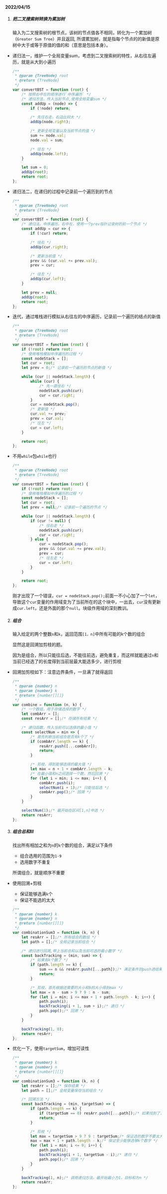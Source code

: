 #### 2022/04/15

1. ##### 把二叉搜索树转换为累加树

   输入为二叉搜索树的根节点，该树的节点值各不相同，转化为一个累加树（`Greater Sum Tree`）并且返回, 所谓累加树，就是指每个节点的的新值是原树中大于或等于原值的值的和（意思是包括本身）。

* 递归法一，维护一个全局变量sum，考虑到二叉搜索树的特性，从右往左遍历，就是从大到小遍历

  ```js
  /**
   * @param {TreeNode} root
   * @return {TreeNode}
   */
  var convertBST = function (root) {
      /* 按照右中左的顺序进行`中序遍历` */
      /* 递归方法，传入当前节点,使用全局变量sum */
      const addUp = (node) => {
          if (!node) return;
  
          /* 先往右走，右边比较大 */
          addUp(node.right);
  
          /* 更新全局变量以及当前节点的值 */
          sum += node.val;
          node.val = sum;
  
          /* 往左 */
          addUp(node.left);
      }
  
      let sum = 0;
      addUp(root);
      return root;
  };
  ```

* 递归法二，在递归的过程中记录前一个遍历到的节点

  ```js
  /**
   * @param {TreeNode} root
   * @return {TreeNode}
   */
  var convertBST = function (root) {
      /* 递归法，中序遍历，右中左，使用一个prev指针记录树的前一个节点 */
      const addUp = cur => {
          if (!cur) return;
  
          /* 往右 */
          addUp(cur.right);
  
          /* 更新当前值 */
          prev && (cur.val += prev.val);
          prev = cur;
  
          /* 往左 */
          addUp(cur.left);
      }
  
      let prev = null;
      addUp(root);
      return root;
  };
  ```

* 迭代，通过堆栈进行模拟从右往左的中序遍历，记录前一个遍历的结点的新值

  ```js
  /**
   * @param {TreeNode} root
   * @return {TreeNode}
   */
  var convertBST = function (root) {
      if (!root) return root;
      /* 使用堆栈模拟中序遍历的过程 */
      const nodeStack = [];
      let cur = root;
      let prev = 0;/* 记录前一个遍历的节点的新值 */
  
      while (cur || nodeStack.length) {
          while (cur) {
              /* 先一直往右 */
              nodeStack.push(cur);
              cur = cur.right;
          }
          cur = nodeStack.pop();
          /* 更新值 */
          cur.val += prev;
          prev = cur.val;
          /* 往左 */
          cur = cur.left;
      }
  
      return root;
  };
  ```

* 不用`while`包`while`也行

  ```js
  /**
   * @param {TreeNode} root
   * @return {TreeNode}
   */
  var convertBST = function (root) {
      if (!root) return root;
      /* 使用堆栈模拟中序遍历的过程 */
      const nodeStack = [];
      let cur = root;
      let prev = null;/* 记录前一个遍历的节点 */
  
      while (cur || nodeStack.length) {
          if (cur != null) {
              /* 往右走 */
              nodeStack.push(cur);
              cur = cur.right;
          } else {
              cur = nodeStack.pop();
              prev && (cur.val += prev.val);
              prev = cur;
              /* 往左走 */
              cur = cur.left;
          }
      }
  
      return root;
  };
  ```

  刚才出现了一个错误，`cur = nodeStack.pop();`前面一不小心加了一个`let`，导致这个`cur`变量的作用域变为了当前所在的这个块中，一出去，`cur`没有更新成`cur.left`，还是外面的那个`null`。块级作用域的深刻教训。

2. ##### 组合

   输入给定的两个整数`n`和`k`，返回范围`[1，n]`中所有可能的k个数的组合

   显然这是回溯加剪枝的题。

   因为是组合，所以只能往后选，不能往前选，避免重复，而这样就能通过`n`和当前已经选了的长度得到当前层最大能选多少，进行剪枝

* 回溯加剪枝如下：注意边界条件，一旦满了就得返回

  ```js
  /**
   * @param {number} n
   * @param {number} k
   * @return {number[][]}
   */
  var combine = function (n, k) {
      /* 一个数组，用于存储选择的数字 */
      let combArr = [];
      const resArr = [];/* 存储所有结果 */
  
      /* 递归函数，传入当前可以选择的最小值 */
      const selectNum = min => {
          /* 首先判断当前组合是否有k个了 */
          if (combArr.length == k) {
              resArr.push([...combArr]);
              return;
          }
  
          /* 剪枝，得到能够选择的最大值 */
          let max = n + 1 + combArr.length - k;
          /* 在最小值和n之间选择一个数，然后回溯 */
          for (let i = min; i <= max; i++) {
              combArr.push(i);
              selectNum(i + 1);/* 只能往后选 */
              combArr.pop();/* 回溯 */
          }
      }
  
      selectNum(1);/* 最开始在区间[1,n]中选 */
      return resArr;
  };
  ```

3. ##### 组合总和Ⅲ

   找出所有相加之和为`n`的`k`个数的组合，满足以下条件

   - 组合选用的范围为`1-9`
   - 选用数字不重复

   所谓组合，就是顺序不重要

* 使用回溯+剪枝

  * 保证能够选满`k`个
  * 保证不能选的太大

  ```js
  /**
   * @param {number} k
   * @param {number} n
   * @return {number[][]}
   */
  var combinationSum3 = function (k, n) {
      let resArr = [];/* 所有组合的数组 */
      let path = [];/* 全局记录当前组合 */
  
      /* 递归进行回溯,带上当前总和以及当前可选的最小数字 */
      const backTracking = (min, sum) => {
          /* 如果有k个数了 */
          if (path.length == k) {
              sum == n && resArr.push([...path]);/* 满足条件则push进结果 */
              return;
          }
  
          /* 剪枝，首先根据还需要的大小和9的大小得到max */
          let max = n - sum > 9 ? 9 : n - sum;
          for (let i = min; i <= max + 1 + path.length - k; i++) {
              path.push(i);
              backTracking(i + 1, sum + i);/* 递归 */
              path.pop();/* 回溯 */
          }
      }
  
      backTracking(1, 0);
      return resArr;
  };
  ```

* 优化一下，使用`targetSum`，增加可读性

  ```js
  /**
   * @param {number} k
   * @param {number} n
   * @return {number[][]}
   */
  var combinationSum3 = function (k, n) {
      let resArr = [];/* 保存结果 */
      let path = [];/* 全局变量保存当前组合 */
  
      /* 回溯方法 */
      const backTracking = (min, targetSum) => {
          if (path.length == k) {
              if (targetSum == 0) resArr.push([...path]);/* 如果找到了，push进结果集 */
              return;
          }
  
          /* 剪枝 */
          let max = targetSum > 9 ? 9 : targetSum;/* 保证选的数字不要太大了 */
          max = max + 1 + path.length - k;/* 保证至少能够选够k个数字 */
          for (let i = min; i <= 9; i++) {
              path.push(i);
              backTracking(i + 1, targetSum - i);/* 递归 */
              path.pop();/* 回溯 */
          }
      }
  
      backTracking(1, n);/* 调用递归方法，最开始最小为1，目标和为n */
      return resArr;
  };
  ```

  